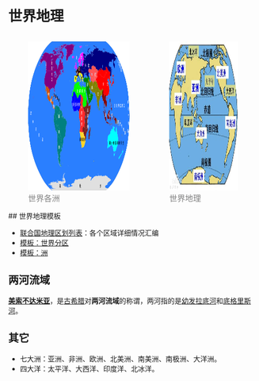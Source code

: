 # 世界地理

<div style="display: flex; justify-content: left">
  <figure>
    <img src="assets/1200px-CIA_map_of_world_by_subregions_of_UN_geoscheme_zh-cn.png" alt="世界各洲" style="height: 300px" />
    <figcaption style="font-size: 16px; color: gray">世界各洲</figcaption>
  </figure>
  <figure>
    <img src="assets/世界地理.jpeg" alt="世界地理" style="height: 300px" />
    <figcaption style="font-size: 16px; color: gray">世界地理</figcaption>
  </figure>
</div>
## 世界地理模板

- [联合国地理区划列表](https://zh.wikipedia.org/wiki/联合国地理区划列表)：各个区域详细情况汇编
- [模板：世界分区](https://zh.wikipedia.org/wiki/Template:世界分区)
- [模板：洲](https://zh.wikipedia.org/wiki/Template:洲)

## 两河流域

**[美索不达米亚](https://zh.wikipedia.org/wiki/美索不達米亞)**，是[古希腊](https://zh.wikipedia.org/wiki/古希腊)对**两河流域**的称谓，两河指的是[幼发拉底河](https://zh.wikipedia.org/wiki/幼发拉底河)和[底格里斯河](https://zh.wikipedia.org/wiki/底格里斯河)。

## 其它

- 七大洲：亚洲、非洲、欧洲、北美洲、南美洲、南极洲、大洋洲。
- 四大洋：太平洋、大西洋、印度洋、北冰洋。